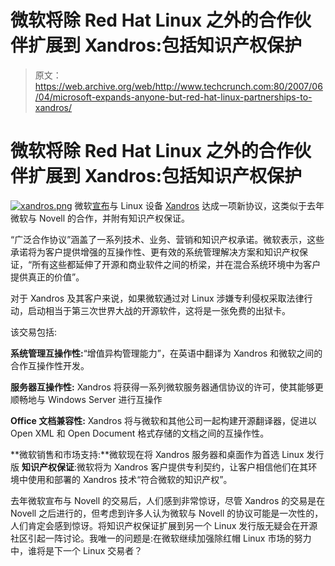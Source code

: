 # 微软将除 Red Hat Linux 之外的合作伙伴扩展到 Xandros:包括知识产权保护

> 原文：<https://web.archive.org/web/http://www.techcrunch.com:80/2007/06/04/microsoft-expands-anyone-but-red-hat-linux-partnerships-to-xandros/>

# 微软将除 Red Hat Linux 之外的合作伙伴扩展到 Xandros:包括知识产权保护

[![xandros.png](img/8f1e065ca0fafb84ef9b5ba9a668a350.png)](https://web.archive.org/web/20220818072057/http://www.xandros.com/) 微软[宣布](https://web.archive.org/web/20220818072057/http://www.microsoft.com/presspass/press/2007/jun07/06-04XandrosPR.mspx?rss_fdn=Press%20Releases)与 Linux 设备 [Xandros](https://web.archive.org/web/20220818072057/http://www.xandros.com/) 达成一项新协议，这类似于去年微软与 Novell 的合作，并附有知识产权保证。

“广泛合作协议”涵盖了一系列技术、业务、营销和知识产权承诺。微软表示，这些承诺将为客户提供增强的互操作性、更有效的系统管理解决方案和知识产权保证，“所有这些都延伸了开源和商业软件之间的桥梁，并在混合系统环境中为客户提供真正的价值”。

对于 Xandros 及其客户来说，如果微软通过对 Linux 涉嫌专利侵权采取法律行动，启动相当于第三次世界大战的开源软件，这将是一张免费的出狱卡。

该交易包括:

**系统管理互操作性:**“增值异构管理能力”，在英语中翻译为 Xandros 和微软之间的合作互操作性开发。

**服务器互操作性:** Xandros 将获得一系列微软服务器通信协议的许可，使其能够更顺畅地与 Windows Server 进行互操作

**Office 文档兼容性:** Xandros 将与微软和其他公司一起构建开源翻译器，促进以 Open XML 和 Open Document 格式存储的文档之间的互操作性。

**微软销售和市场支持:**微软现在将 Xandros 服务器和桌面作为首选 Linux 发行版
 **知识产权保证**:微软将为 Xandros 客户提供专利契约，让客户相信他们在其环境中使用和部署的 Xandros 技术“符合微软的知识产权”。

去年微软宣布与 Novell 的交易后，人们感到非常惊讶，尽管 Xandros 的交易是在 Novell 之后进行的，但考虑到许多人认为微软与 Novell 的协议可能是一次性的，人们肯定会感到惊讶。将知识产权保证扩展到另一个 Linux 发行版无疑会在开源社区引起一阵讨论。我唯一的问题是:在微软继续加强除红帽 Linux 市场的努力中，谁将是下一个 Linux 交易者？